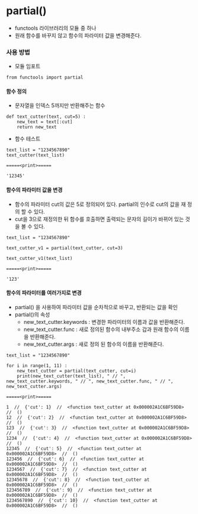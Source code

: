 # partial()
- functools 라이브러리의 모듈 중 하나
- 원래 함수를 바꾸지 않고 함수의 파라미터 값을 변경해준다.

### 사용 방법
- 모듈 임포트
```
from functools import partial
```

#### 함수 정의
- 문자열을 인덱스 5까지만 반환해주는 함수
```
def text_cutter(text, cut=5) :
    new_text = text[:cut]
    return new_text
```
- 함수 테스트
```
text_list = "1234567890"
text_cutter(text_list)

=====<print>=====

'12345'
```

#### 함수의 파라미터 값을 변경
- 함수의 파라미터 cut의 값은 5로 정의되어 있다. partial의 인수로 cut의 값을 재 정의 할 수 있다.
- cut을 3으로 재정의한 뒤 함수를 호출하면 출력되는 문자의 길이가 바뀌어 있는 것을 볼 수 있다.
```
text_list = "1234567890"

text_cutter_v1 = partial(text_cutter, cut=3)

text_cutter_v1(text_list)

=====<print>=====

'123'
```

#### 함수의 파라미터를 여러가지로 변경
- partial() 을 사용하여 파라미터 값을 순차적으로 바꾸고, 반환되는 값을 확인
- partial()의 속성
   - new_text_cutter.keywords : 변경한 파라미터의 이름과 값을 반환해준다.
   - new_text_cutter.func : 새로 정의된 함수의 내부주소 갑과 원래 함수의 이름을 반환해준다.
   - new_text_cutter.args : 새로 정의 된 함수의 이름을 반환해준다.

```
text_list = "1234567890"

for i in range(1, 11) :
    new_text_cutter = partial(text_cutter, cut=i)
    print(new_text_cutter(text_list), " // ", new_text_cutter.keywords, " // ", new_text_cutter.func, " // ", new_text_cutter.args)

=====<print>=====

1  //  {'cut': 1}  //  <function text_cutter at 0x000002A1C6BF59D8>  //  ()
12  //  {'cut': 2}  //  <function text_cutter at 0x000002A1C6BF59D8>  //  ()
123  //  {'cut': 3}  //  <function text_cutter at 0x000002A1C6BF59D8>  //  ()
1234  //  {'cut': 4}  //  <function text_cutter at 0x000002A1C6BF59D8>  //  ()
12345  //  {'cut': 5}  //  <function text_cutter at 0x000002A1C6BF59D8>  //  ()
123456  //  {'cut': 6}  //  <function text_cutter at 0x000002A1C6BF59D8>  //  ()
1234567  //  {'cut': 7}  //  <function text_cutter at 0x000002A1C6BF59D8>  //  ()
12345678  //  {'cut': 8}  //  <function text_cutter at 0x000002A1C6BF59D8>  //  ()
123456789  //  {'cut': 9}  //  <function text_cutter at 0x000002A1C6BF59D8>  //  ()
1234567890  //  {'cut': 10}  //  <function text_cutter at 0x000002A1C6BF59D8>  //  ()
```
